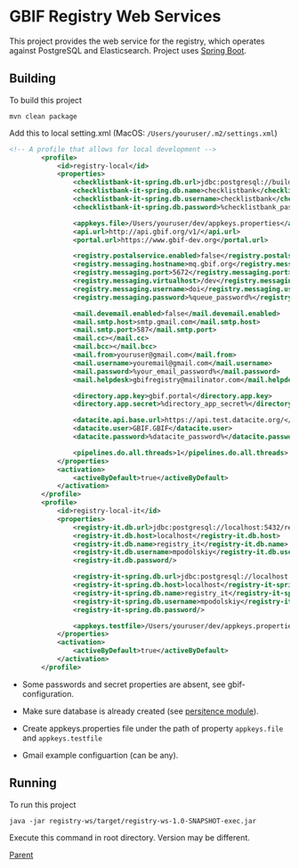 # GBIF Registry Web Services

This project provides the web service for the registry, which operates against PostgreSQL
and Elasticsearch. Project uses [Spring Boot](https://github.com/spring-projects/spring-boot).

## Building

To build this project

 ```mvn clean package```

Add this to local setting.xml (MacOS: `/Users/youruser/.m2/settings.xml`)

````xml
<!-- A profile that allows for local development -->
        <profile>
            <id>registry-local</id>
            <properties>
                <checklistbank-it-spring.db.url>jdbc:postgresql://builds.gbif.org:5432/clb_spring</checklistbank-it-spring.db.url>
                <checklistbank-it-spring.db.name>checklistbank</checklistbank-it-spring.db.name>
                <checklistbank-it-spring.db.username>checklistbank</checklistbank-it-spring.db.username>
                <checklistbank-it-spring.db.password>%checklistbank_password%</checklistbank-it-spring.db.password>

                <appkeys.file>/Users/youruser/dev/appkeys.properties</appkeys.file>
                <api.url>http://api.gbif.org/v1/</api.url>
                <portal.url>https://www.gbif-dev.org</portal.url>

                <registry.postalservice.enabled>false</registry.postalservice.enabled>
                <registry.messaging.hostname>mq.gbif.org</registry.messaging.hostname>
                <registry.messaging.port>5672</registry.messaging.port>
                <registry.messaging.virtualhost>/dev</registry.messaging.virtualhost>
                <registry.messaging.username>doi</registry.messaging.username>
                <registry.messaging.password>%queue_password%</registry.messaging.password>

                <mail.devemail.enabled>false</mail.devemail.enabled>
                <mail.smtp.host>smtp.gmail.com</mail.smtp.host>
                <mail.smtp.port>587</mail.smtp.port>
                <mail.cc></mail.cc>
                <mail.bcc></mail.bcc>
                <mail.from>youruser@gmail.com</mail.from>
                <mail.username>youremail@gmail.com</mail.username>
                <mail.password>%your_email_password%</mail.password>
                <mail.helpdesk>gbifregistry@mailinator.com</mail.helpdesk>

                <directory.app.key>gbif.portal</directory.app.key>
                <directory.app.secret>%directory_app_secret%</directory.app.secret>

                <datacite.api.base.url>https://api.test.datacite.org/</datacite.api.base.url>
                <datacite.user>GBIF.GBIF</datacite.user>
                <datacite.password>%datacite_password%</datacite.password>

                <pipelines.do.all.threads>1</pipelines.do.all.threads>
            </properties>
            <activation>
                <activeByDefault>true</activeByDefault>
            </activation>
        </profile>
        <profile>
            <id>registry-local-it</id>
            <properties>
                <registry-it.db.url>jdbc:postgresql://localhost:5432/registry_it</registry-it.db.url>
                <registry-it.db.host>localhost</registry-it.db.host>
                <registry-it.db.name>registry_it</registry-it.db.name>
                <registry-it.db.username>mpodolskiy</registry-it.db.username>
                <registry-it.db.password/>

                <registry-it-spring.db.url>jdbc:postgresql://localhost:5432/registry_it</registry-it-spring.db.url>
                <registry-it-spring.db.host>localhost</registry-it-spring.db.host>
                <registry-it-spring.db.name>registry_it</registry-it-spring.db.name>
                <registry-it-spring.db.username>mpodolskiy</registry-it-spring.db.username>
                <registry-it-spring.db.password/>

                <appkeys.testfile>/Users/youruser/dev/appkeys.properties</appkeys.testfile>
            </properties>
            <activation>
                <activeByDefault>true</activeByDefault>
            </activation>
        </profile>
````

 * Some passwords and secret properties are absent, see gbif-configuration.

 * Make sure database is already created (see [persitence module](../registry-persistence/README.md)).

 * Create appkeys.properties file under the path of property `appkeys.file` and `appkeys.testfile`

 * Gmail example configuartion (can be any).

## Running

To run this project

```java -jar registry-ws/target/registry-ws-1.0-SNAPSHOT-exec.jar```

Execute this command in root directory. Version may be different.

[Parent](../README.md)

